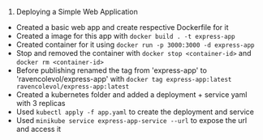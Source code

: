 1. Deploying a Simple Web Application
- Created a basic web app and create respective Dockerfile for it
- Created a image for this app with `docker build . -t express-app`
- Created container for it using `docker run -p 3000:3000 -d express-app`
- Stop and removed the container with `docker stop <container-id>` and `docker rm <container-id>`
- Before publishing renamed the tag from 'express-app' to 'ravencolevol/express-app' with `docker tag express-app:latest ravencolevol/express-app:latest`
- Created a kubernetes folder and added a deployment + service yaml with 3 replicas
- Used `kubectl apply -f app.yaml` to create the deployment and service
- Used `minikube service express-app-service --url` to expose the url and access it